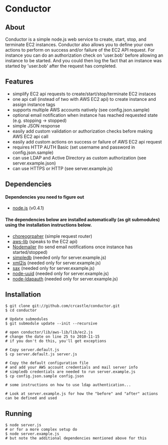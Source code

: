 # Conductor

## About

Conductor is a simple node.js web service to create, start, stop, and terminate EC2 instances. Conductor also allows you to define your own actions to perform on success and/or failure of the EC2 API request.  For instance you can do an authorization check on 'user.bob' before allowing an instance to be started.  And you could then log the fact that an instance was started by 'user.bob' after the request has completed.

## Features
 * simplify EC2 api requests to create/start/stop/terminate EC2 instaces
 * one api call (instead of two with AWS EC2 api) to create instance and assign instance tags
 * supports multiple AWS accounts natively (see config.json.sample)
 * optional email notification when instance has reached requested state (e.g. stopping -> stopped)
 * simple JSON response
 * easily add custom validation or authorization checks before making AWS EC2 api call
 * easily add custom actions on success or failure of AWS EC2 api request
 * requires HTTP AUTH Basic (set username and password in config.json.sample)
 * can use LDAP and Active Directory as custom authorization (see server.example.json)
 * can use HTTPS or HTTP (see server.example.js)

## Dependencies

#### Dependencies you need to figure out
 * [node.js](https://github.com/ry/node) (v0.4.1)

#### The dependencies below are installed automatically (as git submodules) using the installation instructions below.
 * [choreogrpaher](https://github.com/laughinghan/choreographer) (simple request router)
 * [aws-lib](https://github.com/mirkok/aws-lib) (speaks to the EC2 api)
 * [Nodemailer](https://github.com/andris9/Nodemailer) (to send email notifications once instance has started/stopped)
 * [simpledb](https://github.com/rjrodger/simpledb) (needed only for server.example.js)
 * [xml2js](https://github.com/maqr/node-xml2js/) (needed only for server.example.js)
 * [sax](https://github.com/isaacs/sax-js/) (needed only for server.example.js)
 * [node-uuid](https://github.com/broofa/node-uuid) (needed only for server.example.js)
 * [node-ldapauth](https://github.com/joewalnes/node-ldapauth) (needed only for server.example.js)

## Installation

    $ git clone git://github.com/crcastle/conductor.git
    $ cd conductor

	# Update submodules
	$ git submodule update --init --recursive

	# open conductor/lib/aws-lib/lib/ec2.js
	# change the date on line 25 to 2010-11-15
	# if you don't do this, you'll get exceptions

	# Copy server.default.js
	$ cp server.default.js server.js

    # Copy the default configuration file
	# and add your AWS account credentials and mail server info
	# simpledb credentials are needed to run server.example.js
    $ cp config.json.sample config.json

	# some instructions on how to use ldap authentication...

	# Look at server.example.js for how the "before" and "after" actions can be defined and used

## Running

	$ node server.js
	# or for a more complex setup do
	$ node server.example.js
	# but note the additional dependencies mentioned above for this
